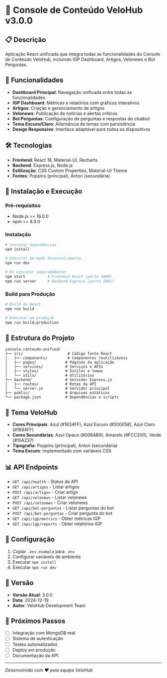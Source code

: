 # 🚀 Console de Conteúdo VeloHub v3.0.0

## 📋 Descrição
Aplicação React unificada que integra todas as funcionalidades do Console de Conteúdo VeloHub, incluindo IGP Dashboard, Artigos, Velonews e Bot Perguntas.

## 🎯 Funcionalidades
- **Dashboard Principal**: Navegação unificada entre todas as funcionalidades
- **IGP Dashboard**: Métricas e relatórios com gráficos interativos
- **Artigos**: Criação e gerenciamento de artigos
- **Velonews**: Publicação de notícias e alertas críticos
- **Bot Perguntas**: Configuração de perguntas e respostas do chatbot
- **Tema Escuro/Claro**: Alternância de temas com persistência
- **Design Responsivo**: Interface adaptável para todos os dispositivos

## 🛠️ Tecnologias
- **Frontend**: React 18, Material-UI, Recharts
- **Backend**: Express.js, Node.js
- **Estilização**: CSS Custom Properties, Material-UI Theme
- **Fontes**: Poppins (principal), Anton (secundária)

## 🚀 Instalação e Execução

### Pré-requisitos
- Node.js >= 16.0.0
- npm >= 8.0.0

### Instalação
```bash
# Instalar dependências
npm install

# Executar em modo desenvolvimento
npm run dev

# Ou executar separadamente:
npm start          # Frontend React (porta 3000)
npm run server     # Backend Express (porta 3001)
```

### Build para Produção
```bash
# Build do React
npm run build

# Executar em produção
npm run build:production
```

## 📁 Estrutura do Projeto
```
console-conteudo-unified/
├── src/                    # Código fonte React
│   ├── components/         # Componentes reutilizáveis
│   ├── pages/             # Páginas da aplicação
│   ├── services/          # Serviços e APIs
│   ├── styles/            # Estilos e temas
│   └── utils/             # Utilitários
├── backend/               # Servidor Express.js
│   ├── routes/            # Rotas da API
│   └── server.js          # Servidor principal
├── public/                # Arquivos estáticos
└── package.json           # Dependências e scripts
```

## 🎨 Tema VeloHub
- **Cores Principais**: Azul (#1634FF), Azul Escuro (#000058), Azul Claro (#1694FF)
- **Cores Secundárias**: Azul Opaco (#006AB9), Amarelo (#FCC200), Verde (#15A237)
- **Tipografia**: Poppins (principal), Anton (secundária)
- **Tema Escuro**: Implementado com variáveis CSS

## 📊 API Endpoints
- `GET /api/health` - Status da API
- `GET /api/artigos` - Listar artigos
- `POST /api/artigos` - Criar artigo
- `GET /api/velonews` - Listar velonews
- `POST /api/velonews` - Criar velonews
- `GET /api/bot-perguntas` - Listar perguntas do bot
- `POST /api/bot-perguntas` - Criar pergunta do bot
- `GET /api/igp/metrics` - Obter métricas IGP
- `GET /api/igp/reports` - Obter relatórios IGP

## 🔧 Configuração
1. Copiar `.env.example` para `.env`
2. Configurar variáveis de ambiente
3. Executar `npm install`
4. Executar `npm run dev`

## 📝 Versão
- **Versão Atual**: 3.0.0
- **Data**: 2024-12-19
- **Autor**: VeloHub Development Team

## 🎯 Próximos Passos
- [ ] Integração com MongoDB real
- [ ] Sistema de autenticação
- [ ] Testes automatizados
- [ ] Deploy em produção
- [ ] Documentação da API

---
*Desenvolvido com ❤️ pela equipe VeloHub*
